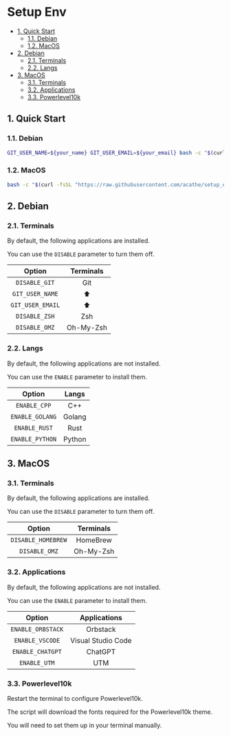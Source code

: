 # Setup Env

- [1. Quick Start](#1-quick-start)
  - [1.1. Debian](#11-debian)
  - [1.2. MacOS](#12-macos)
- [2. Debian](#2-debian)
  - [2.1. Terminals](#21-terminals)
  - [2.2. Langs](#22-langs)
- [3. MacOS](#3-macos)
  - [3.1. Terminals](#31-terminals)
  - [3.2. Applications](#32-applications)
  - [3.3. Powerlevel10k](#33-powerlevel10k)

## 1. Quick Start

### 1.1. Debian

```bash
GIT_USER_NAME=${your_name} GIT_USER_EMAIL=${your_email} bash -c "$(curl -fsSL "https://raw.githubusercontent.com/acathe/setup_env/master/debian.sh")"
```

### 1.2. MacOS

```bash
bash -c "$(curl -fsSL "https://raw.githubusercontent.com/acathe/setup_env/master/macos.sh")"
```

## 2. Debian

### 2.1. Terminals

By default, the following applications are installed.

You can use the `DISABLE` parameter to turn them off.

| Option | Terminals |
| :-: | :-: |
| `DISABLE_GIT` | Git |
| `GIT_USER_NAME` | ⬆️ |
| `GIT_USER_EMAIL` | ⬆️ |
| `DISABLE_ZSH` | Zsh |
| `DISABLE_OMZ` | Oh-My-Zsh |

### 2.2. Langs

By default, the following applications are not installed.

You can use the `ENABLE` parameter to install them.

| Option | Langs |
| :-: | :-: |
| `ENABLE_CPP` | C++ |
| `ENABLE_GOLANG` | Golang |
| `ENABLE_RUST` | Rust |
| `ENABLE_PYTHON` | Python |

## 3. MacOS

### 3.1. Terminals

By default, the following applications are installed.

You can use the `DISABLE` parameter to turn them off.

| Option | Terminals |
| :-: | :-: |
| `DISABLE_HOMEBREW` | HomeBrew |
| `DISABLE_OMZ` | Oh-My-Zsh |

### 3.2. Applications

By default, the following applications are not installed.

You can use the `ENABLE` parameter to install them.

| Option | Applications |
| :-: | :-: |
| `ENABLE_ORBSTACK` | Orbstack |
| `ENABLE_VSCODE` | Visual Studio Code |
| `ENABLE_CHATGPT` | ChatGPT |
| `ENABLE_UTM` | UTM |

### 3.3. Powerlevel10k

Restart the terminal to configure Powerlevel10k.

The script will download the fonts required for the Powerlevel10k theme.

You will need to set them up in your terminal manually.
